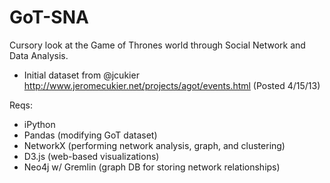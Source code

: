 GoT-SNA
=======

Cursory look at the Game of Thrones world through Social Network and Data Analysis.

- Initial dataset from @jcukier http://www.jeromecukier.net/projects/agot/events.html (Posted 4/15/13)


Reqs:
- iPython
- Pandas (modifying GoT dataset)
- NetworkX (performing network analysis, graph, and clustering)
- D3.js (web-based visualizations)
- Neo4j w/ Gremlin (graph DB for storing network relationships)

